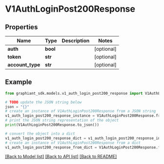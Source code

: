 # V1AuthLoginPost200Response


## Properties

Name | Type | Description | Notes
------------ | ------------- | ------------- | -------------
**auth** | **bool** |  | [optional] 
**token** | **str** |  | [optional] 
**account_type** | **str** |  | [optional] 

## Example

```python
from graphiant_sdk.models.v1_auth_login_post200_response import V1AuthLoginPost200Response

# TODO update the JSON string below
json = "{}"
# create an instance of V1AuthLoginPost200Response from a JSON string
v1_auth_login_post200_response_instance = V1AuthLoginPost200Response.from_json(json)
# print the JSON string representation of the object
print(V1AuthLoginPost200Response.to_json())

# convert the object into a dict
v1_auth_login_post200_response_dict = v1_auth_login_post200_response_instance.to_dict()
# create an instance of V1AuthLoginPost200Response from a dict
v1_auth_login_post200_response_from_dict = V1AuthLoginPost200Response.from_dict(v1_auth_login_post200_response_dict)
```
[[Back to Model list]](../README.md#documentation-for-models) [[Back to API list]](../README.md#documentation-for-api-endpoints) [[Back to README]](../README.md)


